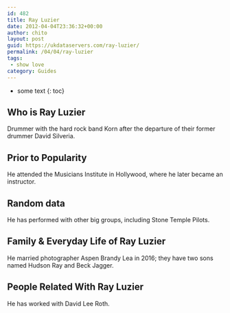 ```yaml
---
id: 482
title: Ray Luzier
date: 2012-04-04T23:36:32+00:00
author: chito
layout: post
guid: https://ukdataservers.com/ray-luzier/
permalink: /04/04/ray-luzier
tags:
 - show love
category: Guides
---
```


* some text
{: toc}


## Who is  Ray Luzier
                  
                  
                  
Drummer with the hard rock band Korn after the departure of their former drummer David Silveria.
                  
                
                
                
## Prior to Popularity 
                  
                  
                  
He attended the Musicians Institute in Hollywood, where he later became an instructor.
                  
                
                
                
## Random data 
                  
                  
                  
He has performed with other big groups, including Stone Temple Pilots.
                  
                
                
                
## Family & Everyday Life of Ray Luzier
                  
                  
                  
He married photographer Aspen Brandy Lea in 2016; they have two sons named Hudson Ray and Beck Jagger.
                  
                
                
                
## People Related With  Ray Luzier
                  
                  
                  
He has worked with David Lee Roth.
                  
                
              
            
          
          
          
    
    
  
